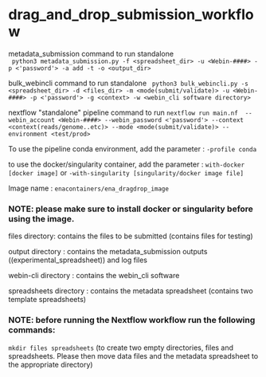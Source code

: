 # drag_and_drop_submission_workflow
metadata_submission command to run standalone  
` python3 metadata_submission.py -f <spreadsheet_dir> -u <Webin-####> -p <'password'> -a add -t -o <output_dir>`

bulk_webincli command to run standalone
` python3 bulk_webincli.py -s <spreadsheet_dir> -d <files_dir> -m <mode(submit/validate)> -u <Webin-####> -p <'password'> -g <context> -w <webin_cli software directory>`

nextflow "standalone" pipeline command to run
`nextflow run main.nf  --webin_account <Webin-####> --webin_password <'password'> --context <context(reads/genome..etc)> --mode <mode(submit/validate)> --environment <test/prod>`

To use the pipeline conda environment, add the parameter : `-profile conda` 

to use the docker/singularity container, add the parameter : `with-docker [docker image]` or `-with-singularity [singularity/docker image file]`

Image name : `enacontainers/ena_dragdrop_image`

### NOTE: please make sure to install docker or singularity before using the image.

files directory: contains the files to be submitted (contains files for testing)

output directory : contains the metadata_submission outputs ((experimental_spreadsheet)) and log files

webin-cli directory : contains the webin_cli software

spreadsheets directory : contains the metadata spreadsheet (contains two template spreadsheets)

### NOTE: before running the Nextflow workflow run the following commands:

`mkdir files spreadsheets` (to create two empty directories, files and spreadsheets. Please then move data files and the metadata spreadsheet to the appropriate directory)

